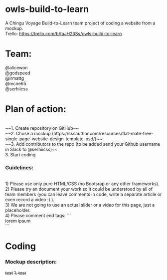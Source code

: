# owls-build-to-learn
A Chingu Voyage Build-to-Learn team project of coding a website from a mockup.
<br>
Trello: https://trello.com/b/taJH26Ss/owls-build-to-learn

# Team:
@alicewon
<br>
@godspeed
<br>
@irmattg
<br>
@mcne65
<br>
@serhiicss

# Plan of action:
<br>
~~1. Create repository on GitHub~~
<br>
~~2. Chose a mockup (https://cssauthor.com/resources/flat-mate-free-single-page-website-design-template-psd/)~~
<br>
~~3. Add contributors to the repo (to be added send your Github username in Slack to @serhiicss)~~
<br>
3. Start coding

### Guidelines:
<br>
1) Please use only pure HTML/CSS (no Bootsrap or any other frameworks).
<br>
2) Please try an document your work so it could be understood by all of team members (you can leave comments in code, write a separate article or even record a video :) ).
<br>
3) We are not going to use an actual slider or a video for this page, just a placeholder.
<br>
4) Please comment end tags: 
```
<div class="foobar">lorem ipsum</div> <!-- foobar -->
```

# Coding
### Mockup description:
~~test~~
~~1. test~~

